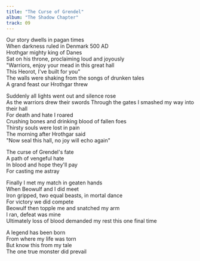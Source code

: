 ```yaml
---
title: "The Curse of Grendel"
album: "The Shadow Chapter"
track: 09
---
```


Our story dwells in pagan times  
When darkness ruled in Denmark 500 AD  
Hrothgar mighty king of Danes  
Sat on his throne, proclaiming loud and joyously  
"Warriors, enjoy your mead in this great hall  
This Heorot, I've built for you"  
The walls were shaking from the songs of drunken tales  
A grand feast our Hrothgar threw  

Suddenly all lights went out and silence rose  
As the warriors drew their swords
Through the gates I smashed my way into their hall  
For death and hate I roared  
Crushing bones and drinking blood of fallen foes  
Thirsty souls were lost in pain  
The morning after Hrothgar said  
"Now seal this hall, no joy will echo again"  

The curse of Grendel's fate  
A path of vengeful hate  
In blood and hope they'll pay  
For casting me astray  

Finally I met my match in geaten hands  
When Beowulf and I did meet  
Iron gripped, two equal beasts, in mortal dance  
For victory we did compete  
Beowulf then topple me and snatched my arm  
I ran, defeat was mine  
Ultimately loss of blood demanded my rest this one final time  

A legend has been born  
From where my life was torn  
But know this from my tale  
The one true monster did prevail  